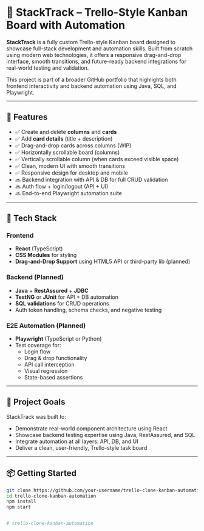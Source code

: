 # 📌 StackTrack – Trello-Style Kanban Board with Automation

**StackTrack** is a fully custom Trello-style Kanban board designed to showcase full-stack development and automation skills. Built from scratch using modern web technologies, it offers a responsive drag-and-drop interface, smooth transitions, and future-ready backend integrations for real-world testing and validation.

This project is part of a broader GitHub portfolio that highlights both frontend interactivity and backend automation using Java, SQL, and Playwright.

---

## 🚀 Features

- ✅ Create and delete **columns** and **cards**
- ✅ Add **card details** (title + description)
- ✅ Drag-and-drop cards across columns (WIP)
- ✅ Horizontally scrollable board (columns)
- ✅ Vertically scrollable column (when cards exceed visible space)
- ✅ Clean, modern UI with smooth transitions
- ✅ Responsive design for desktop and mobile
- 🔜 Backend integration with API & DB for full CRUD validation
- 🔜 Auth flow + login/logout (API + UI)
- 🔜 End-to-end Playwright automation suite

---

## 🧰 Tech Stack

### Frontend
- **React** (TypeScript)
- **CSS Modules** for styling
- **Drag-and-Drop Support** using HTML5 API or third-party lib (planned)

### Backend (Planned)
- **Java** + **RestAssured** + **JDBC**
- **TestNG** or **JUnit** for API + DB automation
- **SQL validations** for CRUD operations
- Auth token handling, schema checks, and negative testing

### E2E Automation (Planned)
- **Playwright** (TypeScript or Python)
- Test coverage for:
  - Login flow
  - Drag & drop functionality
  - API call interception
  - Visual regression
  - State-based assertions

---

## 📌 Project Goals

StackTrack was built to:
- Demonstrate real-world component architecture using React
- Showcase backend testing expertise using Java, RestAssured, and SQL
- Integrate automation at all layers: API, DB, and UI
- Deliver a clean, user-friendly, Trello-style task board

---

## 📦 Getting Started

```bash
git clone https://github.com/your-username/trello-clone-kanban-automation.git
cd trello-clone-kanban-automation
npm install
npm start


# trello-clone-kanban-automation
